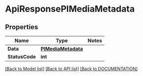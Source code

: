 # ApiResponsePIMediaMetadata

## Properties
Name | Type | Notes
------------ | ------------- | -------------
**Data** | **[**PIMediaMetadata**](../Model/PIMediaMetadata.md)**
**StatusCode** | **int**

[[Back to Model list]](../../DOCUMENTATION.md#documentation-for-models) [[Back to API list]](../../DOCUMENTATION.md#documentation-for-api-endpoints) [[Back to DOCUMENTATION]](../../DOCUMENTATION.md)
